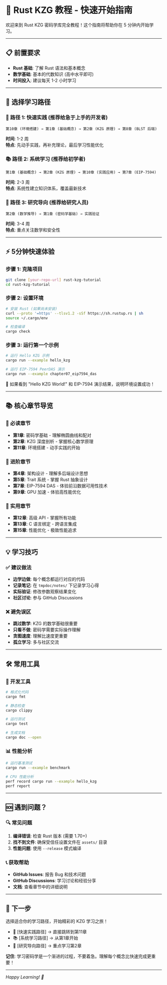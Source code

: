 # 🚀 Rust KZG 教程 - 快速开始指南

欢迎来到 Rust KZG 密码学库完全教程！这个指南将帮助你在 5 分钟内开始学习。

---

## 📋 前置要求

- **Rust 基础**: 了解 Rust 语法和基本概念
- **数学基础**: 基本的代数知识 (高中水平即可)
- **时间投入**: 建议每天 1-2 小时学习

---

## 🎯 选择学习路径

### 🚀 路径 1: 快速实践 (推荐给急于上手的开发者)
```
第10章 (环境搭建) → 第1章 (基础概念) → 第2章 (KZG 原理) → 第8章 (BLST 后端)
```
**时间**: 1-2 周  
**特点**: 先动手实践，再补充理论，最后学习性能优化

### 📚 路径 2: 系统学习 (推荐给初学者)  
```
第1章 (基础概念) → 第2章 (KZG 原理) → 第10章 (实践应用) → 第7章 (EIP-7594)
```
**时间**: 2-3 周  
**特点**: 系统性建立知识体系，覆盖最新技术

### 🔬 路径 3: 研究导向 (推荐给研究人员)
```
第2章 (数学推导) → 第1章 (密码学基础) → 实践验证
```
**时间**: 3-4 周  
**特点**: 重点关注数学和安全性

---

## ⚡ 5分钟快速体验

### 步骤 1: 克隆项目
```bash
git clone [your-repo-url] rust-kzg-tutorial
cd rust-kzg-tutorial
```

### 步骤 2: 设置环境
```bash
# 安装 Rust (如果尚未安装)
curl --proto '=https' --tlsv1.2 -sSf https://sh.rustup.rs | sh
source ~/.cargo/env

# 检查编译
cargo check
```

### 步骤 3: 运行第一个示例
```bash
# 运行 Hello KZG 示例
cargo run --example hello_kzg

# 运行 EIP-7594 PeerDAS 演示
cargo run --example chapter07_eip7594_das
```

🎉 如果看到 "Hello KZG World!" 和 EIP-7594 演示结果，说明环境设置成功！

---

## 📚 核心章节导览

### 🌟 必读章节
- **第1章**: 密码学基础 - 理解椭圆曲线和配对
- **第2章**: KZG 深度剖析 - 掌握核心数学原理
- **第11章**: 环境搭建 - 动手实践的开始

### 🚀 进阶章节
- **第4章**: 架构设计 - 理解多后端设计思想
- **第5章**: Trait 系统 - 掌握 Rust 抽象设计
- **第7章**: EIP-7594 DAS - 体验前沿数据可用性技术
- **第9章**: GPU 加速 - 体验高性能优化

### 🔧 实用章节
- **第12章**: 高级 API - 掌握所有功能
- **第13章**: C 语言绑定 - 跨语言集成
- **第15章**: 性能优化 - 极致性能追求

---

## 💡 学习技巧

### ✅ 建议做法
- **边学边做**: 每个概念都运行对应的代码
- **记录笔记**: 在 `tmpdoc/notes/` 下记录学习心得
- **实际验证**: 修改参数观察结果变化
- **社区讨论**: 参与 GitHub Discussions

### ❌ 避免误区
- **跳过数学**: KZG 的数学基础很重要
- **只看不做**: 密码学需要实际操作理解
- **贪图速度**: 理解比速度更重要
- **孤立学习**: 多与社区交流

---

## 🛠️ 常用工具

### 🔧 开发工具
```bash
# 格式化代码
cargo fmt

# 静态检查
cargo clippy

# 运行测试
cargo test

# 生成文档
cargo doc --open
```

### 📊 性能分析
```bash
# 运行基准测试
cargo run --example benchmark

# CPU 性能分析
perf record cargo run --example hello_kzg
perf report
```

---

## 🆘 遇到问题？

### 🔍 常见问题
1. **编译错误**: 检查 Rust 版本 (需要 1.70+)
2. **找不到文件**: 确保受信任设置文件在 `assets/` 目录
3. **性能问题**: 使用 `--release` 模式编译

### 📞 获取帮助
- **GitHub Issues**: 报告 Bug 和技术问题
- **GitHub Discussions**: 学习讨论和经验分享
- **文档**: 查看章节中的详细说明

---

## 🎯 下一步

选择适合你的学习路径，开始精彩的 KZG 学习之旅！

- 🚀 [快速实践路径] → 直接跳转到第11章
- 📚 [系统学习路径] → 从第1章开始
- 🔬 [研究导向路径] → 重点学习第2章

**记住**: 学习密码学是一个渐进的过程，不要着急。理解每个概念比快速完成更重要！

---

*Happy Learning! 🎉*
